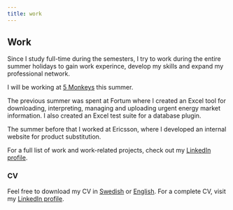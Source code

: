 ```yaml
---
title: work
---
```


## Work

Since I study full-time during the semesters, I try to work during the
entire summer holidays to gain work experince, develop my skills and
expand my professional network.

I will be working at [5 Monkeys](http://5monkeys.se/) this
summer.

The previous summer was spent at Fortum where I created an Excel tool for
downloading, interpreting, managing and uploading urgent energy market
information. I also created an Excel test suite for a database plugin.

The summer before that I worked at Ericsson, where I developed an
internal website for product substitution.

For a full list of work and work-related projects, check out my
[LinkedIn profile](https://www.linkedin.com/pub/hampus-liljekvist/46/72/902).

### CV

Feel free to download my CV in [Swedish](https://drive.google.com/file/d/0B5TX4WuyTmv2cDRKQ05GRGZ6V2c/edit?usp=sharing)
or [English](https://drive.google.com/file/d/0B5TX4WuyTmv2bFQ3WVlzdDlIVHc/edit?usp=sharing).
For a complete CV, visit my [LinkedIn profile](https://www.linkedin.com/pub/hampus-liljekvist/46/72/902).
